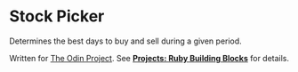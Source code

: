 # Stock Picker

Determines the best days to buy and sell during a given period.

Written for [The Odin Project](http://www.theodinproject.com/). See **[Projects: Ruby Building Blocks](http://www.theodinproject.com/ruby-programming/building-blocks)** for details.
